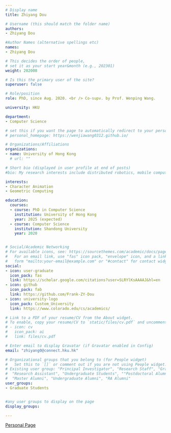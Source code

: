 ```yaml
---
# Display name
title: Zhiyang Dou

# Username (this should match the folder name)
authors:
- Zhiyang Dou

#Author Names (alternative spellings etc)
names:
- Zhiyang Dou

# This decides the order of people, 
# set it as your start year&month (e.g., 202301) 
weight: 202008

# Is this the primary user of the site?
superuser: false

# Role/position
role: PhD, since Aug. 2020. <br /> Co-supv. by Prof. Wenping Wang.

university: HKU

department:
- Computer Science

# set this if you want the page to automatically redirect to your personal homepage
# personal_homepage: https://wenjiawang0312.github.io/

# Organizations/Affiliations
organizations:
- name: University of Hong Kong
  # url: ""

# Short bio (displayed in user profile at end of posts)
#bio: My research interests include distributed robotics, mobile computing and programmable matter.

interests:
- Character Animation 
- Geometric Computing 

education:
  courses:
  - course: PhD in Computer Science
    institution: University of Hong Kong
    year: 2025 (expected)
  - course: Computer Science
    institution: Shandong University
    year: 2020


# Social/Academic Networking
# For available icons, see: https://sourcethemes.com/academic/docs/page-builder/#icons
#   For an email link, use "fas" icon pack, "envelope" icon, and a link in the
#   form "mailto:your-email@example.com" or "#contact" for contact widget.
social:
- icon: user-graduate
  icon_pack: fas
  link: https://scholar.google.com/citations?user=SLRYlKsAAAAJ&hl=en
- icon: github
  icon_pack: fab
  link: https://github.com/Frank-ZY-Dou
- icon: university-logo
  icon_pack: Custom_University
  link: https://www.colorado.edu/cs/academics/

# Link to a PDF of your resume/CV from the About widget.
# To enable, copy your resume/CV to `static/files/cv.pdf` and uncomment the lines below.
# - icon: cv
#   icon_pack: ai
#   link: files/cv.pdf

# Enter email to display Gravatar (if Gravatar enabled in Config)
email: "zhiyang0@connect.hku.hk"

# Organizational groups that you belong to (for People widget)
#   Set this to `[]` or comment out if you are not using People widget.
# Existing user group: "Principal Investigator", "Research Staff", "Graduate Students", 
#  "Research Assistant", "Undergraduate Students", ""Postdoctoral Alumni", "PhD Alumni", 
#  "Master Alumni", "Undergraduate Alumni", "RA Alumni"
user_groups:
- Graduate Students


#any user groups to display on the page
display_groups:

---
```


<!-- # write your biography here -->
[Personal Page](https://frank-zy-dou.github.io/)